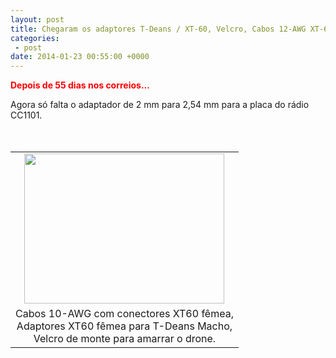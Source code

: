 ```yaml
---
layout: post
title: Chegaram os adaptores T-Deans / XT-60, Velcro, Cabos 12-AWG XT-60
categories:
 - post
date: 2014-01-23 00:55:00 +0000
---
```


<span style="color: red;">__Depois de 55 dias nos correios...__</span>  

<div>
Agora só falta o adaptador de 2 mm para 2,54 mm para a placa do rádio CC1101.<br/>
<br/>
<a name="more"></a></div>

<div>
<br/></div>

<div>
<table align="center" cellpadding="0" cellspacing="0" class="tr-caption-container" style="margin-left: auto; margin-right: auto; text-align: center;"><tbody>
<tr><td style="text-align: center;"><a href="http://3.bp.blogspot.com/-iCGw0lLTVc4/UuBnPZrMEzI/AAAAAAAAoUo/PdnavV3ZGnM/s1600/IMG_20140122_214459.jpg" imageanchor="1" style="margin-left: auto; margin-right: auto;"><img border="0" height="240" src="http://3.bp.blogspot.com/-iCGw0lLTVc4/UuBnPZrMEzI/AAAAAAAAoUo/PdnavV3ZGnM/s1600/IMG_20140122_214459.jpg" width="320"/></a></td></tr>
<tr><td class="tr-caption" style="text-align: center;">Cabos 10-AWG com conectores XT60 fêmea,<br/>
Adaptores XT60 fêmea para T-Deans Macho,<br/>
Velcro de monte para amarrar o drone.</td></tr>
</tbody></table>
<br/></div>